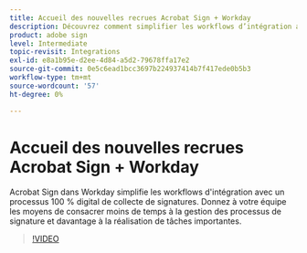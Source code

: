 ```yaml
---
title: Accueil des nouvelles recrues Acrobat Sign + Workday
description: Découvrez comment simplifier les workflows d’intégration avec Acrobat Sign + Workday
product: adobe sign
level: Intermediate
topic-revisit: Integrations
exl-id: e8a1b95e-d2ee-4d84-a5d2-79678ffa17e2
source-git-commit: 0e5c6ead1bcc3697b224937414b7f417ede0b5b3
workflow-type: tm+mt
source-wordcount: '57'
ht-degree: 0%

---
```


# Accueil des nouvelles recrues Acrobat Sign + Workday

Acrobat Sign dans Workday simplifie les workflows d&#39;intégration avec un processus 100 % digital de collecte de signatures. Donnez à votre équipe les moyens de consacrer moins de temps à la gestion des processus de signature et davantage à la réalisation de tâches importantes.

>[!VIDEO](https://video.tv.adobe.com/v/3418984?quality=12&learn=on&hidetitle=true)